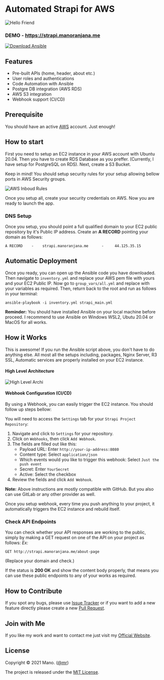  # Automated Strapi for AWS

![Hello Friend](https://res.cloudinary.com/manoranjana-me/image/upload/v1615094975/Strapi-Gatsby%20Project/main_wvtwe0.jpg?raw=true)

### DEMO - https://strapi.manoranjana.me

<a href="https://bit.ly/3boHtcQ" target="_blank"><img src="https://res.cloudinary.com/manoranjana-me/image/upload/v1615094785/Strapi-Gatsby%20Project/button_ansible-code_kzngua.png" alt="Download Ansible" ></a>

## Features

- Pre-built APIs (home, header, about etc.)
- User roles and authentications
- Code Automation with Ansible
- Postgre DB integration (AWS RDS)
- AWS S3 integration
- Webhook support (CI/CD)

## Prerequisite
You should have an active [AWS](https://aws.amazon.com/) account. Just enough!

## How to start

First you need to setup an EC2 instance in your AWS account with Ubuntu 20.04. Then you have to create RDS Database as you preffer. (Currently, I have setup for PostgreSQL on RDS). Next, create a S3 Bucket.

Keep in mind!
You should setup security rules for your setup allowing bellow ports in AWS Security groups.

![AWS Inboud Rules](https://res.cloudinary.com/manoranjana-me/image/upload/v1615099310/Strapi-Gatsby%20Project/inboud_rules_ywmxnk.jpg)
 
Once you setup all, create your security credentials on AWS. Now you are ready to launch the app.

### DNS Setup
Once you setup, you should point a full qualified domain to your EC2 public repository by it's Public IP address.
Create an **A RECORD** pointing your domain as follows:

    A RECORD    -    strapi.manoranjana.me      -     44.125.35.15

## Automatic Deployment
Once you ready, you can open up the Ansible code you have downloaded. 
Then navigate to `inventory.yml` and replace your AWS pem file with yours and your EC2 Public IP. Now go to `group_vars/all.yml` and replace with your variables as required. Then, return back to the root  and run as follows in your terminal:

    ansible-playbook -i inventory.yml strapi_main.yml

**Reminder:** You should have installed Ansible on your local machine before proceed. I recommend to use Ansible on Windows WSL2, Ubutu 20.04 or MacOS for all works.

## How it Works

This is awesome! 
If you run the Ansible script above, you don't have to do anything else. 
All most all the setups including, packages, Nginx Server, R3 SSL, Automatic services are properly installed on your EC2 instance. 

#### High Level Architecture
![High Level Archi](https://res.cloudinary.com/manoranjana-me/image/upload/v1615094192/Strapi-Gatsby%20Project/simple-architecure_ooiejd.png)


#### Webhook Configuration (CI/CD)
By using a Webhook, you can easily trigger the EC2 instance. You should follow up steps bellow:

You will need to access the  `Settings`  tab for your  `Strapi Project Repository`:

1.  Navigate and click to  `Settings`  for your repository.
2.  Click on  `Webhooks`, then click  `Add Webhook`.
3.  The fields are filled out like this:
    -   Payload URL: Enter  `http://your-ip-address:8080`
    -   Content type: Select  `application/json`
    -   Which events would you like to trigger this webhook: Select  `Just the push event`
    -   Secret: Enter  `YourSecret`
    -   Active: Select the checkbox
4.  Review the fields and click  `Add Webhook`.

**Note:** Above instructions are mostly compatible with GitHub. But you also can use GitLab or any other provider as well.

Once you setup webhook, every time you push anything to your project, it automatically triggers the EC2 instance and rebuild itself.
### Check API Endpoints
You can check whether your API responses are working to the public, simply by making a GET request on one of the API on your project as follows: 
*Ex:*

    GET http://strapi.manoranjana.me/about-page
(Replace your domain and check.)

If the status is **200 OK** and show the content body properly, that means you can use these public endpoints to any of your works as required.

## How to Contribute

If you spot any bugs, please use [Issue Tracker](https://github.com/mrghonline/strapi_prod) or if you want to add a new feature directly please create a new [Pull Request](https://github.com/mrghonline/strapi_prod/pulls).

## Join with Me

If you like my work and want to contact me just visit my [Official Website](https://manoranjana.me/).


## License

Copyright © 2021 Mano. ([@mr](https://manoranjana.me))

The project is released under the [MIT License](https://opensource.org/licenses/MIT).
